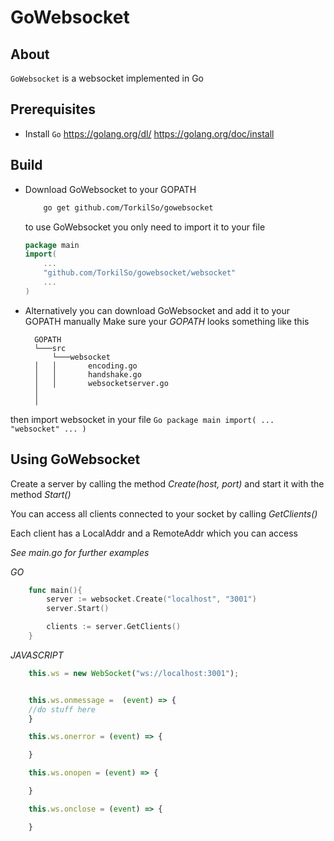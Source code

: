 # GoWebsocket

## About
`GoWebsocket` is a websocket implemented in Go


## Prerequisites
* Install `Go`
https://golang.org/dl/
https://golang.org/doc/install

## Build
* Download GoWebsocket to your GOPATH
	```sh
    	go get github.com/TorkilSo/gowebsocket
    ```
	to use GoWebsocket you only need to import it to your file
    ```GO
    package main
    import(
    	...
        "github.com/TorkilSo/gowebsocket/websocket"
        ...
    )
    ```
* Alternatively you can download GoWebsocket and add it to your GOPATH manually
  Make sure your *GOPATH* looks something like this 
  ```
    GOPATH
    └───src
    	└───websocket
    │   │   	encoding.go
    │   │   	handshake.go
    │   │		websocketserver.go
    │
    │
	```

 then import websocket in your file
	```Go
		package main
    	import(
    	...
    	"websocket"
        ...
    	)
    ```


## Using GoWebsocket
Create a server by calling the method *Create(host, port)*
and start it with the method *Start()*

You can access all clients connected to your socket by calling *GetClients()*

Each client has a LocalAddr and a RemoteAddr which you can access

*See main.go for further examples*

*GO*
```GO
    func main(){
        server := websocket.Create("localhost", "3001")
        server.Start()

        clients := server.GetClients()
    }
```
*JAVASCRIPT*
```javascript
    this.ws = new WebSocket("ws://localhost:3001");


    this.ws.onmessage =  (event) => {
    //do stuff here
    }

    this.ws.onerror = (event) => {

    }

    this.ws.onopen = (event) => {

    }

    this.ws.onclose = (event) => {

    }
```





